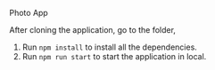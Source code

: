 Photo App 

After cloning the application, go to the folder,
1. Run `npm install` to install all the dependencies.
2. Run `npm run start` to start the application in local.
